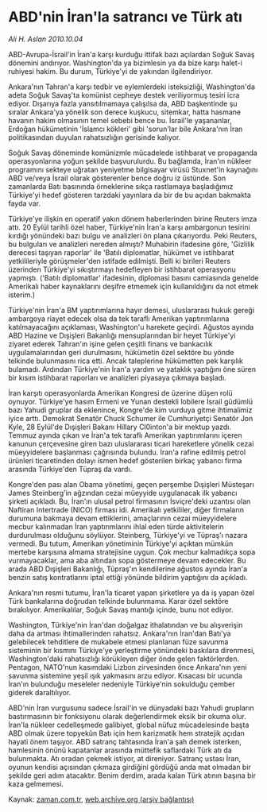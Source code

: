 # ABD'nin İran'la  satrancı ve Türk atı

*Ali H. Aslan 2010.10.04*

<td class="news-spot">
<p>ABD-Avrupa-İsrail'in İran'a karşı kurduğu ittifak bazı açılardan Soğuk Savaş dönemini andırıyor. Washington'da ya bizimlesin ya da bize karşı halet-i ruhiyesi hakim. Bu durum, Türkiye'yi de yakından ilgilendiriyor.</p>
<p><p>Ankara'nın Tahran'a karşı tedbir ve eylemlerdeki isteksizliği, Washington'da adeta Soğuk Savaş'ta komünist cepheye destek veriliyormuş tesiri icra ediyor. Dışarıya fazla yansıtılmamaya çalışılsa da, ABD başkentinde şu sıralar Ankara'ya yönelik son derece kuşkucu, sitemkar, hatta hasmane havanın hakim olmasının temel sebebi bence bu. İsrail'le yaşananlar, Erdoğan hükümetinin 'İslamcı kökleri' gibi 'sorun'lar bile Ankara'nın İran politikasından duyulan rahatsızlığın gerisinde kalıyor.
<p>Soğuk Savaş döneminde komünizmle mücadelede istihbarat ve propaganda operasyonlarına yoğun şekilde başvurulurdu. Bu bağlamda, İran'ın nükleer programını sekteye uğratan yeniyetme bilgisayar virüsü Stuxnet'in kaynağını ABD ve/veya İsrail olarak gösterenler bence doğru iz üstünde. Son zamanlarda Batı basınında örneklerine sıkça rastlamaya başladığımız Türkiye'yi hedef gösteren tarzdaki yayınlara da bir de bu açıdan bakmakta fayda var.
<p>Türkiye'ye ilişkin en operatif yakın dönem haberlerinden birine Reuters imza attı. 20 Eylül tarihli özel haber, Türkiye'nin İran'a karşı ambargonun tesirini kırdığı yönündeki bazı bulgu ve analizleri ön plana çıkarıyordu. Peki Reuters, bu bulguları ve analizleri nereden almıştı? Muhabirin ifadesine göre, 'Gizlilik derecesi taşıyan raporlar' ile 'Batılı diplomatlar, hükümet ve istihbarat yetkilileriyle görüşmeler'den istifade edilmişti. Belli ki birileri Reuters üzerinden Türkiye'yi sıkıştırmayı hedefleyen bir istihbarat operasyonu yapmıştı. ('Batılı diplomatlar' ifadesinin, diplomasi basını camiasında genelde Amerikalı haber kaynaklarını deşifre etmemek için kullanıldığını da not etmek isterim.)
<p>Türkiye'nin İran'a BM yaptırımlarına hayır demesi, uluslararası hukuk gereği ambargoya riayet edecek olsa da tek taraflı Amerikan yaptırımlarına katılmayacağını açıklaması, Washington'u harekete geçirdi. Ağustos ayında ABD Hazine ve Dışişleri Bakanlığı mensuplarından bir heyet Türkiye'yi ziyaret ederek Tahran'ın işine gelen çeşitli finans ve bankacılık uygulamalarından geri durulmasını, hükümetin özel sektöre bu yönde telkinde bulunmasını rica etti. Ancak taleplerine hükümetten pek karşılık bulamadı. Ardından Türkiye'nin İran'a yardım ve yataklık yaptığını öne süren bir kısım istihbarat raporları ve analizleri piyasaya çıkmaya başladı.
<p>İran karşıtı operasyonlarda Amerikan Kongresi de üzerine düşen rolü oynuyor. Türkiye'ye hasım Ermeni ve Yunan destekli lobilere İsrail güdümlü bazı Yahudi gruplar da eklenince, Kongre'de kim vurduya gitme ihtimalimiz iyice arttı. Demokrat Senatör Chuck Schumer ile Cumhuriyetçi Senatör Jon Kyle, 28 Eylül'de Dışişleri Bakanı Hillary Cl0inton'a bir mektup yazdı. Temmuz ayında çıkan ve İran'a tek taraflı Amerikan yaptırımlarını içeren kanunun çerçevesine giren bazı uluslararası ticari hareketlere yönelik cezai müeyyidelere başlanması çağrısında bulundu. İran'a rafine edilmiş petrol ürünleri ticaretinden dolayı ismen hedef gösterilen birkaç yabancı firma arasında Türkiye'den Tüpraş da vardı.
<p>Kongre'den pası alan Obama yönetimi, geçen perşembe Dışişleri Müsteşarı James Steinberg'in ağzından cezai müeyyide uygulanacak ilk yabancı şirketi açıkladı. Bu, İran'ın ulusal petrol firmasının İsviçre'deki uzantısı olan Naftiran Intertrade (NICO) firması idi. Amerikalı yetkililer, diğer firmaların durumuna bakmaya devam ettiklerini, amaçlarının cezai müeyyidelere mecbur kalınmadan İran yaptırımlarını ihlal eden türde aktivitelerin durdurulması olduğunu söylüyor. Steinberg, Türkiye'yi ve Tüpraş'ı nazara vermedi. Bu tutum, Amerikan yönetiminin Türkiye'yi açıktan mümkün mertebe karşısına almama stratejisine uygun. Çok mecbur kalmadıkça sopa vurmayacaklar, ama aba altından sopa göstermeye devam edecekler. Bu arada ABD Dışişleri Bakanlığı, Tüpraş'ın kendilerine ağustos ayında İran'a benzin satış kontratlarını iptal ettiği yönünde bildirim yaptığını da açıkladı.
<p>Ankara'nın resmi tutumu, İran'la ticaret yapan şirketlere ya da iş yapan özel Türk bankalarına doğrudan telkinde bulunmama. Karar özel sektöre bırakılıyor. Amerikalılar, Soğuk Savaş mantığı içinde, bunu not ediyor.
<p>Washington, Türkiye'nin İran'dan doğalgaz ithalatından ve bu alışverişin daha da artması ihtimallerinden rahatsız. Ankara'nın İran'dan Batı'ya gelebilecek tehditlere de mukabele etmesi planlanan füze savunma sisteminin bir kısmını Türkiye'ye yerleştirme yönündeki baskılara direnmesi, Washington'daki rahatsızlığı körükleyen diğer önde gelen faktörlerden. Pentagon, NATO'nun kasımdaki Lizbon zirvesinden önce Ankara'nın yeni savunma sistemine yeşil ışık yakmasını arzu ediyor. Kısacası bir ucunda İran'ın bulunduğu meseleler nedeniyle Türkiye'nin sokulduğu çember giderek daraltılıyor.
<p>ABD'nin İran vurgusunu sadece İsrail'in ve dünyadaki bazı Yahudi grupların bastırmasının bir fonksiyonu olarak değerlendirmek eksik bir okuma olur. İran'la nükleer cedelleşmede galibiyet, global nüfuz mücadelesinde başta ABD olmak üzere topyekûn Batı için hem karizmatik hem stratejik açıdan hayati önem taşıyor. ABD satranç tahtasında İran'a şah demek isterken, hamlesinin önünü kapatanlar arasında müttefik saflardaki Türk atı da bulunmakta. Atı oradan çekmek istiyor, at direniyor. Satranç ustası İran, oyunun kendisi açısından çıkmaza girdiğini gördüğü anda mat olmadan bir şekilde geri adım atacaktır. Benim derdim, arada kalan Türk atının başına bir kaza gelmemesi.</p>
<a href="http://web.archive.org/web/20101130084852/mailto:a.aslan@zaman.com.tr">
</a></p></p></p></p></p></p></p></p></p></td>

Kaynak: [zaman.com.tr](http://zaman.com.tr/yazar.do?yazino=1035505), [web.archive.org (arşiv bağlantısı)](http://web.archive.org/web/20101130084852/http://zaman.com.tr/yazar.do?yazino=1035505)
